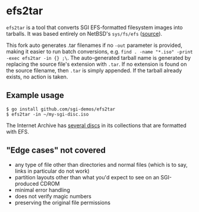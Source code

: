 # efs2tar

`efs2tar` is a tool that converts SGI EFS-formatted filesystem images into tarballs. It was based entirely on NetBSD's `sys/fs/efs` ([source](http://cvsweb.netbsd.org/bsdweb.cgi/src/sys/fs/efs/?only_with_tag=MAIN)).

This fork auto generates .tar filenames if no `-out` parameter is provided, making it easier to run batch conversions, e.g. `find . -name "*.iso" -print -exec efs2tar -in {} ;\`.  The auto-generated tarball name is generated by replacing the source file's extension with `.tar`. If no extension is found on the source filename, then `.tar` is simply appended.  If the tarball already exists, no action is taken. 

## Example usage

```
$ go install github.com/sgi-demos/efs2tar
$ efs2tar -in ~/my-sgi-disc.iso
```

The Internet Archive has [several discs](https://archive.org/search.php?query=sgi&and%5B%5D=mediatype%3A%22software%22&page=2) in its collections that are formatted with EFS.


## "Edge cases" not covered
* any type of file other than directories and normal files (which is to say, links in particular do not work)
* partition layouts other than what you'd expect to see on an SGI-produced CDROM
* minimal error handling
* does not verify magic numbers
* preserving the original file permissions

